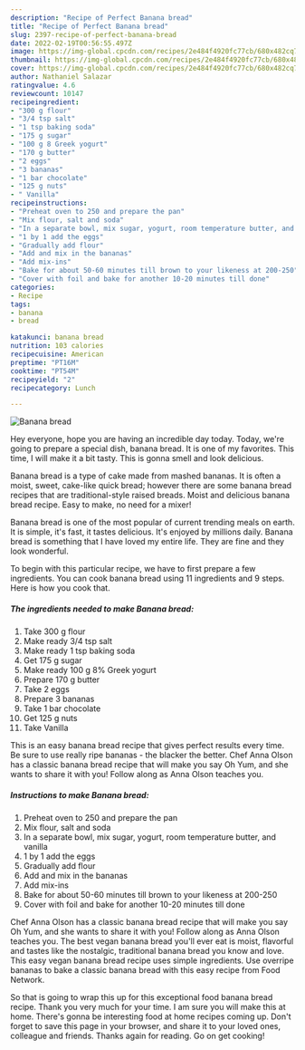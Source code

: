 ```yaml
---
description: "Recipe of Perfect Banana bread"
title: "Recipe of Perfect Banana bread"
slug: 2397-recipe-of-perfect-banana-bread
date: 2022-02-19T00:56:55.497Z
image: https://img-global.cpcdn.com/recipes/2e484f4920fc77cb/680x482cq70/banana-bread-recipe-main-photo.jpg
thumbnail: https://img-global.cpcdn.com/recipes/2e484f4920fc77cb/680x482cq70/banana-bread-recipe-main-photo.jpg
cover: https://img-global.cpcdn.com/recipes/2e484f4920fc77cb/680x482cq70/banana-bread-recipe-main-photo.jpg
author: Nathaniel Salazar
ratingvalue: 4.6
reviewcount: 10147
recipeingredient:
- "300 g flour"
- "3/4 tsp salt"
- "1 tsp baking soda"
- "175 g sugar"
- "100 g 8 Greek yogurt"
- "170 g butter"
- "2 eggs"
- "3 bananas"
- "1 bar chocolate"
- "125 g nuts"
- " Vanilla"
recipeinstructions:
- "Preheat oven to 250 and prepare the pan"
- "Mix flour, salt and soda"
- "In a separate bowl, mix sugar, yogurt, room temperature butter, and vanilla"
- "1 by 1 add the eggs"
- "Gradually add flour"
- "Add and mix in the bananas"
- "Add mix-ins"
- "Bake for about 50-60 minutes till brown to your likeness at 200-250"
- "Cover with foil and bake for another 10-20 minutes till done"
categories:
- Recipe
tags:
- banana
- bread

katakunci: banana bread 
nutrition: 103 calories
recipecuisine: American
preptime: "PT16M"
cooktime: "PT54M"
recipeyield: "2"
recipecategory: Lunch

---
```



![Banana bread](https://img-global.cpcdn.com/recipes/2e484f4920fc77cb/680x482cq70/banana-bread-recipe-main-photo.jpg)

Hey everyone, hope you are having an incredible day today. Today, we're going to prepare a special dish, banana bread. It is one of my favorites. This time, I will make it a bit tasty. This is gonna smell and look delicious.

Banana bread is a type of cake made from mashed bananas. It is often a moist, sweet, cake-like quick bread; however there are some banana bread recipes that are traditional-style raised breads. Moist and delicious banana bread recipe. Easy to make, no need for a mixer!

Banana bread is one of the most popular of current trending meals on earth. It is simple, it's fast, it tastes delicious. It's enjoyed by millions daily. Banana bread is something that I have loved my entire life. They are fine and they look wonderful.


To begin with this particular recipe, we have to first prepare a few ingredients. You can cook banana bread using 11 ingredients and 9 steps. Here is how you cook that.

<!--inarticleads1-->

##### The ingredients needed to make Banana bread:

1. Take 300 g flour
1. Make ready 3/4 tsp salt
1. Make ready 1 tsp baking soda
1. Get 175 g sugar
1. Make ready 100 g 8% Greek yogurt
1. Prepare 170 g butter
1. Take 2 eggs
1. Prepare 3 bananas
1. Take 1 bar chocolate
1. Get 125 g nuts
1. Take  Vanilla


This is an easy banana bread recipe that gives perfect results every time. Be sure to use really ripe bananas - the blacker the better. Chef Anna Olson has a classic banana bread recipe that will make you say Oh Yum, and she wants to share it with you! Follow along as Anna Olson teaches you. 

<!--inarticleads2-->

##### Instructions to make Banana bread:

1. Preheat oven to 250 and prepare the pan
1. Mix flour, salt and soda
1. In a separate bowl, mix sugar, yogurt, room temperature butter, and vanilla
1. 1 by 1 add the eggs
1. Gradually add flour
1. Add and mix in the bananas
1. Add mix-ins
1. Bake for about 50-60 minutes till brown to your likeness at 200-250
1. Cover with foil and bake for another 10-20 minutes till done


Chef Anna Olson has a classic banana bread recipe that will make you say Oh Yum, and she wants to share it with you! Follow along as Anna Olson teaches you. The best vegan banana bread you&#39;ll ever eat is moist, flavorful and tastes like the nostalgic, traditional banana bread you know and love. This easy vegan banana bread recipe uses simple ingredients. Use overripe bananas to bake a classic banana bread with this easy recipe from Food Network. 

So that is going to wrap this up for this exceptional food banana bread recipe. Thank you very much for your time. I am sure you will make this at home. There's gonna be interesting food at home recipes coming up. Don't forget to save this page in your browser, and share it to your loved ones, colleague and friends. Thanks again for reading. Go on get cooking!
